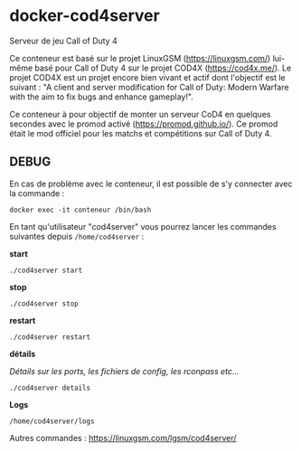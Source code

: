 # docker-cod4server
Serveur de jeu Call of Duty 4

Ce conteneur est basé sur le projet LinuxGSM (https://linuxgsm.com/) lui-même basé pour Call of Duty 4 sur le projet COD4X (https://cod4x.me/). Le projet COD4X est un projet encore bien vivant et actif dont l'objectif est le suivant : "A client and server modification for Call of Duty: Modern Warfare with the aim to fix bugs and enhance gameplay!".

Ce conteneur à pour objectif de monter un serveur CoD4 en quelques secondes avec le promod activé (https://promod.github.io/). Ce promod était le mod officiel pour les matchs et compétitions sur Call of Duty 4.


## DEBUG
En cas de problème avec le conteneur, il est possible de s'y connecter avec la commande :

`docker exec -it conteneur /bin/bash`

En tant qu'utilisateur "cod4server" vous pourrez lancer les commandes suivantes depuis `/home/cod4server` :

**start**

`./cod4server start`

**stop**

`./cod4server stop`

**restart**

`./cod4server restart`

**détails**

*Détails sur les ports, les fichiers de config, les rconpass etc...*

`./cod4server details`

**Logs**

`/home/cod4server/logs`

Autres commandes : https://linuxgsm.com/lgsm/cod4server/
